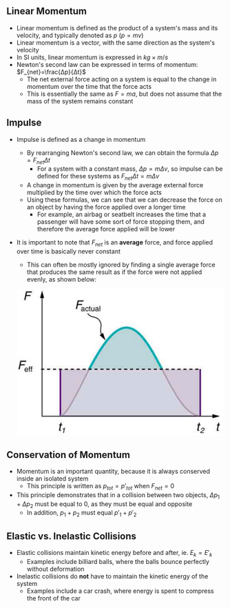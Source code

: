 
## Linear Momentum

-   Linear momentum is defined as the product of a system's mass and its velocity, and typically denoted as $p$ $(p=mv)$
-   Linear momentum is a vector, with the same direction as the system's velocity
-   In SI units, linear momentum is expressed in $kg×m/s$
-   Newton's second law can be expressed in terms of momentum: $F_{net}=\frac{Δp}{Δt}$
    -   The net external force acting on a system is equal to the change in momentum over the time that the force acts
    -   This is essentially the same as $F=ma$, but does not assume that the mass of the system remains constant

## Impulse

-   Impulse is defined as a change in momentum
    -   By rearranging Newton's second law, we can obtain the formula $Δp=F_{net}Δt$
        -   For a system with a constant mass, $Δp=mΔv$, so impulse can be defined for these systems as $F_{net}Δt=mΔv$
    -   A change in momentum is given by the average external force multiplied by the time over which the force acts
    -   Using these formulas, we can see that we can decrease the force on an object by having the force applied over a longer time
        -   For example, an airbag or seatbelt increases the time that a passenger will have some sort of force stopping them, and therefore the average force applied will be lower
-   It is important to note that $F_{net}$ is an **average** force, and force applied over time is basically never constant

    -   This can often be mostly ignored by finding a single average force that produces the same result as if the force were not applied evenly, as shown below:

    ![](/assets/images/2022-02-02-10-35-51.png)

## Conservation of Momentum

-   Momentum is an important quantity, because it is always conserved inside an isolated system
    -   This principle is written as $p_{tot}=p'_{tot}$ when $F_{net}=0$
-   This principle demonstrates that in a collision between two objects, $Δp_1+Δp_2$ must be equal to $0$, as they must be equal and opposite
    -   In addition, $p_1+p_2$ must equal $p'_1+p'_2$

## Elastic vs. Inelastic Collisions

-   Elastic collisions maintain kinetic energy before and after, ie. $E_k=E'_k$
    -   Examples include billiard balls, where the balls bounce perfectly without deformation
-   Inelastic collisions do **not** have to maintain the kinetic energy of the system
    -   Examples include a car crash, where energy is spent to compress the front of the car

